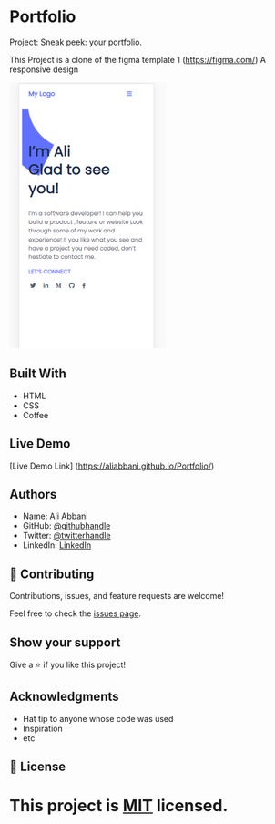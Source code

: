 # Portfolio
Project: Sneak peek: your portfolio.
 
This Project is a clone of the figma template 1 (https://figma.com/)
A responsive design
 
![Screenshot](images/screenshot.PNG)
 
 
## Built With
- HTML
- CSS
- Coffee
 
## Live Demo
[Live Demo Link] (https://aliabbani.github.io/Portfolio/)
 

## Authors

- Name: Ali Abbani
- GitHub: [@githubhandle](https://github.com/aliabbani)
- Twitter: [@twitterhandle](https://twitter.com/aliabbani)
- LinkedIn: [LinkedIn](https://www.linkedin.com/in/ali-abbani-8b6246150/)
 
            
## 🤝 Contributing
 
Contributions, issues, and feature requests are welcome!
 
Feel free to check the [issues page](issues/).
 
## Show your support
 
Give a ⭐️ if you like this project!
 
## Acknowledgments
 
- Hat tip to anyone whose code was used
- Inspiration
- etc
 
## 📝 License
 
This project is [MIT](lic.url) licensed.
=======
 